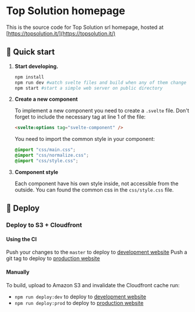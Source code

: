 # Top Solution homepage

This is the source code for Top Solution srl homepage, hosted at [https://topsolution.it/](https://topsolution.it/)

## 🚀 Quick start

1. **Start developing.**

   ```sh
   npm install
   npm run dev #watch svelte files and build when any of them change
   npm start #start a simple web server on public directory
   ```

2. **Create a new component**

   To implement a new component you need to create a `.svelte` file. Don't forget to include the necessary tag at line 1 of the file:

   ```html
   <svelte:options tag="svelte-component" />
   ```

   You need to import the common style in your component:

   ```css
   @import "css/main.css";
   @import "css/normalize.css";
   @import "css/style.css";
   ```

3. **Component style**

    Each component have his own style inside, not accessible from the outside. You can found the common css in the `css/style.css` file.

## 💫 Deploy

### Deploy to S3 + Cloudfront

#### Using the CI

Push your changes to the `master` to deploy to [development website](https://www.topsolution.dev)
Push a git tag to deploy to [production website](https://www.topsolution.it)

#### Manually

To build, upload to Amazon S3 and invalidate the Cloudfront cache run:

- `npm run deploy:dev` to deploy to [development website](https://www.topsolution.dev)
- `npm run deploy:prod` to deploy to [production website](https://www.topsolution.it)
